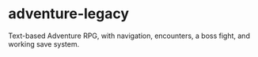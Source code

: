 # adventure-legacy
Text-based Adventure RPG, with navigation, encounters, a boss fight, and working save system.

